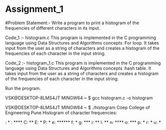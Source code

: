# Assignment_1

#Problem Statement:-
Write a program to print a histogram of the frequencies of different characters in its input.

Code_1 :- histogram.c
    This program is implemented in the C programming language using Data Structures and Algorithms concepts :For loop. It takes input from the user as a string 
    of characters and creates a histogram of the frequencies of each character in the input string.

  

Code_2 :- histogram_1.c
    This program is implemented in the C programming language using Data Structures and Algorithms concepts :hash table. It takes input from the user as a string 
    of characters and creates a histogram of the frequencies of each character in the input string.

Run the program.

VSK@DESKTOP-8LMS4JT MINGW64 ~
$ gcc histogram.c -o histogram

VSK@DESKTOP-8LMS4JT MINGW64 ~
$ ./histogram
Coep College of Engineering Pune
Histogram of character frequencies:

: *
 : ****
C: **
E: *
P: *
e: ******
f: *
g: ***
i: **
l: **
n: ****
o: ***
p: *
r: *
u: *
